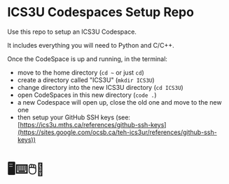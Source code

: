 # ICS3U Codespaces Setup Repo

Use this repo to setup an ICS3U Codespace.

It includes everything you will need to Python and C/C++.

Once the CodeSpace is up and running, in the terminal:
- move to the home directory (`cd ~` or just `cd`)
- create a directory called "ICS3U" (`mkdir ICS3U`)
- change directory into the new ICS3U directory (`cd ICS3U`)
- open CodeSpaces in this new directory (`code .`)
- a new Codespace will open up, close the old one and move to the new one
- then setup your GitHub SSH keys (see: [https://ics3u.mths.ca/references/github-ssh-keys](https://sites.google.com/ocsb.ca/teh-ics3ur/references/github-ssh-keys))

# 🖥️⌨️🖱️🥷
